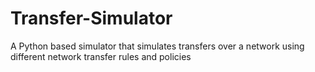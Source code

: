 # Transfer-Simulator
A Python based simulator that simulates transfers over a network using different network transfer rules and policies
